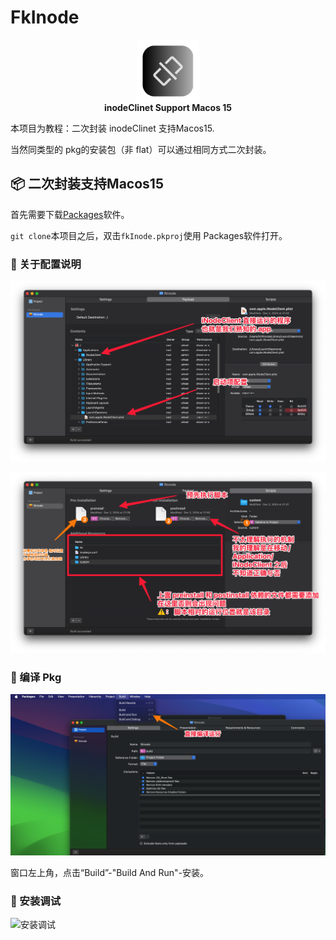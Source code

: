 # FkInode

<p style="display:flex;flex-direction:column;justify-content: center;align-items: center;">
<img style="width: 100px;" src="./imgs/icon.png"/>
<span><b>inodeClinet Support Macos 15</b></span>
</p>

本项目为教程：二次封装 inodeClinet 支持Macos15.

当然同类型的 pkg的安装包（非 flat）可以通过相同方式二次封装。

## 📦 二次封装支持Macos15

首先需要下载[Packages](http://s.sudre.free.fr/Software/Packages/about.html)软件。

`git clone`本项目之后，双击`fkInode.pkproj`使用 Packages软件打开。

### 📄 关于配置说明

![配置 app](./imgs/CleanShot%202024-12-02%20at%2021.57.03@2x.png)

![配置脚本](./imgs/CleanShot%202024-12-02%20at%2021.58.54@2x.png)

### 🔨 编译 Pkg

![编译运行](./imgs/CleanShot%202024-12-02%20at%2022.06.27@2x.png)

窗口左上角，点击“Build”-"Build And Run"-安装。

### 🐛 安装调试

![安装调试](./imgs/CleanShot%202024-12-02%20at%2022.18.12@2x.png)